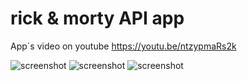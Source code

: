 # rick & morty API app
App´s video on youtube https://youtu.be/ntzypmaRs2k

![screenshot](https://firebasestorage.googleapis.com/v0/b/virtual-race-3c443.appspot.com/o/WhatsApp%20Image%202020-08-28%20at%207.35.55%20AM.jpeg?alt=media&token=250c1f79-b2ba-4724-83f7-5dc700a2cc43)
![screenshot](https://firebasestorage.googleapis.com/v0/b/virtual-race-3c443.appspot.com/o/WhatsApp%20Image%202020-08-28%20at%207.35.55%20AM.jpeg?alt=media&token=250c1f79-b2ba-4724-83f7-5dc700a2cc43)
![screenshot](https://firebasestorage.googleapis.com/v0/b/virtual-race-3c443.appspot.com/o/WhatsApp%20Image%202020-08-28%20at%207.35.55%20AM(2).jpeg?alt=media&token=0f0af483-aba3-4964-9432-655bda9e3697)
